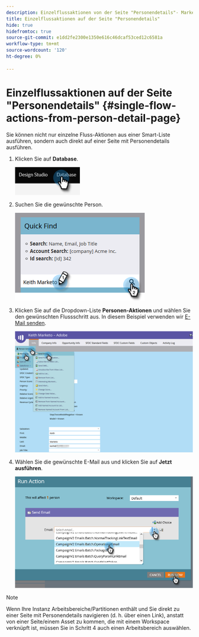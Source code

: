 ```yaml
---
description: Einzelflussaktionen von der Seite "Personendetails"- Marketo-Dokumente - Produktdokumentation
title: Einzelflussaktionen auf der Seite "Personendetails"
hide: true
hidefromtoc: true
source-git-commit: e1dd2fe2300e1350e616c46dcaf53ced12c6581a
workflow-type: tm+mt
source-wordcount: '120'
ht-degree: 0%

---
```


# Einzelflussaktionen auf der Seite &quot;Personendetails&quot; {#single-flow-actions-from-person-detail-page}

Sie können nicht nur einzelne Fluss-Aktionen aus einer Smart-Liste ausführen, sondern auch direkt auf einer Seite mit Personendetails ausführen.

1. Klicken Sie auf **Database**.

   ![](assets/single-flow-actions-from-person-detail-page-1.png)

1. Suchen Sie die gewünschte Person.

   ![](assets/single-flow-actions-from-person-detail-page-2.png)

1. Klicken Sie auf die Dropdown-Liste **Personen-Aktionen** und wählen Sie den gewünschten Flussschritt aus. In diesem Beispiel verwenden wir [E-Mail senden](/help/marketo/product-docs/core-marketo-concepts/smart-campaigns/flow-actions/send-email.md).

   ![](assets/single-flow-actions-from-person-detail-page-3.png)

1. Wählen Sie die gewünschte E-Mail aus und klicken Sie auf **Jetzt ausführen**.

   ![](assets/single-flow-actions-from-person-detail-page-4.png)

>[!NOTE]
>
>Wenn Ihre Instanz Arbeitsbereiche/Partitionen enthält und Sie direkt zu einer Seite mit Personendetails navigieren (d. h. über einen Link), anstatt von einer Seite/einem Asset zu kommen, die mit einem Workspace verknüpft ist, müssen Sie in Schritt 4 auch einen Arbeitsbereich auswählen.
